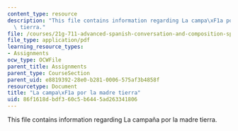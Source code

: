 ```yaml
---
content_type: resource
description: "This file contains information regarding La campa\xF1a por la madre\
  \ tierra."
file: /courses/21g-711-advanced-spanish-conversation-and-composition-spring-2014/86f1618dbdf360c5b6445ad263341806_MIT21G_711S14_Madre.pdf
file_type: application/pdf
learning_resource_types:
- Assignments
ocw_type: OCWFile
parent_title: Assignments
parent_type: CourseSection
parent_uid: e8819392-28e0-b281-0006-575af3b4858f
resourcetype: Document
title: "La campa\xF1a por la madre tierra"
uid: 86f1618d-bdf3-60c5-b644-5ad263341806
---
```

This file contains information regarding La campaña por la madre tierra.

